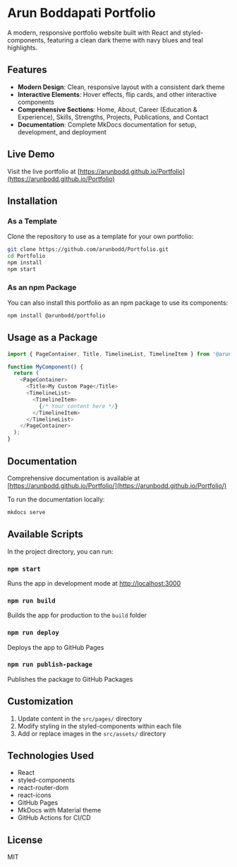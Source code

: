 # Arun Boddapati Portfolio

A modern, responsive portfolio website built with React and styled-components, featuring a clean dark theme with navy blues and teal highlights.

## Features

- **Modern Design**: Clean, responsive layout with a consistent dark theme
- **Interactive Elements**: Hover effects, flip cards, and other interactive components
- **Comprehensive Sections**: Home, About, Career (Education & Experience), Skills, Strengths, Projects, Publications, and Contact
- **Documentation**: Complete MkDocs documentation for setup, development, and deployment

## Live Demo

Visit the live portfolio at [https://arunbodd.github.io/Portfolio](https://arunbodd.github.io/Portfolio)

## Installation

### As a Template

Clone the repository to use as a template for your own portfolio:

```bash
git clone https://github.com/arunbodd/Portfolio.git
cd Portfolio
npm install
npm start
```

### As an npm Package

You can also install this portfolio as an npm package to use its components:

```bash
npm install @arunbodd/portfolio
```

## Usage as a Package

```javascript
import { PageContainer, Title, TimelineList, TimelineItem } from '@arunbodd/portfolio';

function MyComponent() {
  return (
    <PageContainer>
      <Title>My Custom Page</Title>
      <TimelineList>
        <TimelineItem>
          {/* Your content here */}
        </TimelineItem>
      </TimelineList>
    </PageContainer>
  );
}
```

## Documentation

Comprehensive documentation is available at [https://arunbodd.github.io/Portfolio/](https://arunbodd.github.io/Portfolio/)

To run the documentation locally:

```bash
mkdocs serve
```

## Available Scripts

In the project directory, you can run:

### `npm start`

Runs the app in development mode at [http://localhost:3000](http://localhost:3000)

### `npm run build`

Builds the app for production to the `build` folder

### `npm run deploy`

Deploys the app to GitHub Pages

### `npm run publish-package`

Publishes the package to GitHub Packages

## Customization

1. Update content in the `src/pages/` directory
2. Modify styling in the styled-components within each file
3. Add or replace images in the `src/assets/` directory

## Technologies Used

- React
- styled-components
- react-router-dom
- react-icons
- GitHub Pages
- MkDocs with Material theme
- GitHub Actions for CI/CD

## License

MIT

